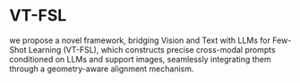 # VT-FSL
we propose a novel framework, bridging Vision and Text with LLMs for Few-Shot Learning (VT-FSL), which constructs precise cross-modal prompts conditioned on LLMs and support images, seamlessly integrating them through a geometry-aware alignment mechanism.
